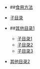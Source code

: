 - ##[食用方法](overview)
- [子目录](overview/subList)

- ##[其他目录1](others)
    - [子目录1](others/subList)
    - [子目录2](others/subList)
    - [子目录3](others/subList)
- [其他目录2](overview)



